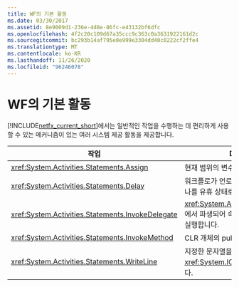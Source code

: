 ```yaml
---
title: WF의 기본 활동
ms.date: 03/30/2017
ms.assetid: 8e9009d1-236e-4d8e-86fc-e43132bf6dfc
ms.openlocfilehash: 4f2c20c109d67a35ccc9c363c0a3631922161d2c
ms.sourcegitcommit: bc293b14af795e0e999e3304dd40c0222cf2ffe4
ms.translationtype: MT
ms.contentlocale: ko-KR
ms.lasthandoff: 11/26/2020
ms.locfileid: "96246078"
---
```

# <a name="primitives-activities-in-wf"></a>WF의 기본 활동

[!INCLUDE[netfx_current_short](../../../includes/netfx-current-short-md.md)]에서는 일반적인 작업을 수행하는 데 편리하게 사용할 수 있는 메커니즘이 있는 여러 시스템 제공 활동을 제공합니다.  
  
|작업|Description|  
|--------------|-----------------|  
|<xref:System.Activities.Statements.Assign>|현재 범위의 변수에 값을 할당합니다.|  
|<xref:System.Activities.Statements.Delay>|워크플로가 언로드될 수 있도록 실행 경로 하나를 유휴 상태로 전환합니다.|  
|<xref:System.Activities.Statements.InvokeDelegate>|<xref:System.Activities.ActivityDelegate>에서 파생되어 속성으로 노출되는 대리자를 실행합니다.|  
|<xref:System.Activities.Statements.InvokeMethod>|CLR 개체의 public 메서드를 실행합니다.|  
|<xref:System.Activities.Statements.WriteLine>|지정한 문자열을 콘솔 또는 지정한 <xref:System.IO.TextWriter> 개체에 씁니다.|
